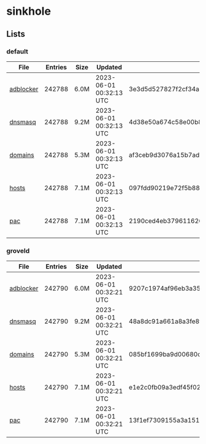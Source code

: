 # sinkhole

## Lists

### default

|File|Entries|Size|Updated|Hash|
|-|-|-|-|-|
|[adblocker](https://raw.githubusercontent.com/groveld/sinkhole/lists/default/adblocker.txt)|242788|6.0M|2023-06-01 00:32:13 UTC|3e3d5d527827f2cf34a1d39084d5df925b97c454a8af539e01082f7f2e49f7df|
|[dnsmasq](https://raw.githubusercontent.com/groveld/sinkhole/lists/default/dnsmasq.txt)|242788|9.2M|2023-06-01 00:32:13 UTC|4d38e50a674c58e00b8553676deb677b5b8063cbf45473436d9d7e295cfb37f2|
|[domains](https://raw.githubusercontent.com/groveld/sinkhole/lists/default/domains.txt)|242788|5.3M|2023-06-01 00:32:13 UTC|af3ceb9d3076a15b7ad11e6fcdbd107a4b0d5a28b0425f9f30bf2ba46b6fcc0f|
|[hosts](https://raw.githubusercontent.com/groveld/sinkhole/lists/default/hosts.txt)|242788|7.1M|2023-06-01 00:32:13 UTC|097fdd90219e72f5b888b43b72578e31354a76485bef8fdd954c22e834d6f281|
|[pac](https://raw.githubusercontent.com/groveld/sinkhole/lists/default/pac.txt)|242788|7.1M|2023-06-01 00:32:13 UTC|2190ced4eb3796116269a3248c67d11bee1252b41c41f44b1e9a50c3e9bc31c3|

### groveld

|File|Entries|Size|Updated|Hash|
|-|-|-|-|-|
|[adblocker](https://raw.githubusercontent.com/groveld/sinkhole/lists/groveld/adblocker.txt)|242790|6.0M|2023-06-01 00:32:21 UTC|9207c1974af96eb3a35e8acb82e3ac5744879fae1575751ec88fa85be7c73d02|
|[dnsmasq](https://raw.githubusercontent.com/groveld/sinkhole/lists/groveld/dnsmasq.txt)|242790|9.2M|2023-06-01 00:32:21 UTC|48a8dc91a661a8a3fe8fec80499d0b7fc37e6b958832eb1f58ac82696bb49100|
|[domains](https://raw.githubusercontent.com/groveld/sinkhole/lists/groveld/domains.txt)|242790|5.3M|2023-06-01 00:32:21 UTC|085bf1699ba9d00680c89cc43132a3276a7cadf935c22bcc96e7bb427fea44f9|
|[hosts](https://raw.githubusercontent.com/groveld/sinkhole/lists/groveld/hosts.txt)|242790|7.1M|2023-06-01 00:32:21 UTC|e1e2c0fb09a3edf45f02466e4a514b89cd66263cfbb87c559f8464b75f83abb6|
|[pac](https://raw.githubusercontent.com/groveld/sinkhole/lists/groveld/pac.txt)|242790|7.1M|2023-06-01 00:32:21 UTC|13f1ef7309155a3a151e20ed5cba36753354afccf64d1b0f93a016ffac6a56ba|
